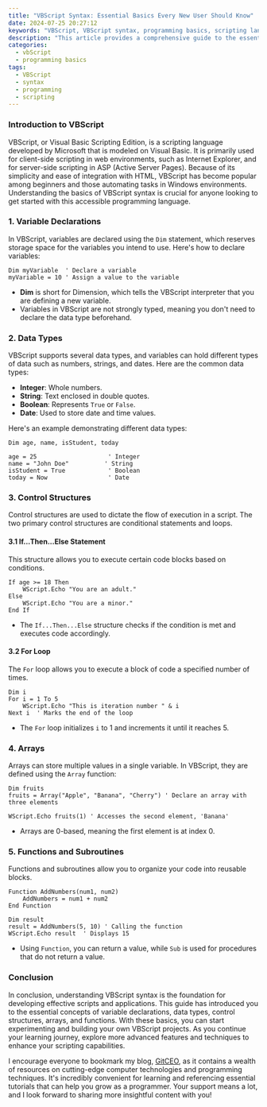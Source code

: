 ```yaml
---
title: "VBScript Syntax: Essential Basics Every New User Should Know"
date: 2024-07-25 20:27:12
keywords: "VBScript, VBScript syntax, programming basics, scripting language, beginners guide"
description: "This article provides a comprehensive guide to the essential basics of VBScript syntax that every new user should know. It covers variable declarations, data types, control structures, and examples to illustrate how to use VBScript effectively. Perfect for beginners in programming or those transitioning from other languages, this guide ensures you understand the fundamentals and can apply them in real-world scenarios. Whether you're working with web pages, automation scripts, or simple applications, mastering these syntax basics will empower you to harness the full potential of VBScript. Additionally, the article emphasizes best practices and common pitfalls, so you can code with confidence and create efficient scripts."
categories:
  - vbScript
  - programming basics
tags:
  - VBScript
  - syntax
  - programming
  - scripting
---
```


### Introduction to VBScript

VBScript, or Visual Basic Scripting Edition, is a scripting language developed by Microsoft that is modeled on Visual Basic. It is primarily used for client-side scripting in web environments, such as Internet Explorer, and for server-side scripting in ASP (Active Server Pages). Because of its simplicity and ease of integration with HTML, VBScript has become popular among beginners and those automating tasks in Windows environments. Understanding the basics of VBScript syntax is crucial for anyone looking to get started with this accessible programming language.

<!-- more -->

### 1. Variable Declarations

In VBScript, variables are declared using the `Dim` statement, which reserves storage space for the variables you intend to use. Here's how to declare variables:

```vbscript
Dim myVariable  ' Declare a variable
myVariable = 10 ' Assign a value to the variable
```

- **Dim** is short for Dimension, which tells the VBScript interpreter that you are defining a new variable.
- Variables in VBScript are not strongly typed, meaning you don't need to declare the data type beforehand.

### 2. Data Types

VBScript supports several data types, and variables can hold different types of data such as numbers, strings, and dates. Here are the common data types:

- **Integer**: Whole numbers.
- **String**: Text enclosed in double quotes.
- **Boolean**: Represents `True` or `False`.
- **Date**: Used to store date and time values.

Here's an example demonstrating different data types:

```vbscript
Dim age, name, isStudent, today

age = 25                    ' Integer
name = "John Doe"          ' String
isStudent = True            ' Boolean
today = Now                 ' Date
```

### 3. Control Structures

Control structures are used to dictate the flow of execution in a script. The two primary control structures are conditional statements and loops.

#### 3.1 If...Then...Else Statement

This structure allows you to execute certain code blocks based on conditions.

```vbscript
If age >= 18 Then
    WScript.Echo "You are an adult."
Else
    WScript.Echo "You are a minor."
End If
```

- The `If...Then...Else` structure checks if the condition is met and executes code accordingly.

#### 3.2 For Loop

The `For` loop allows you to execute a block of code a specified number of times.

```vbscript
Dim i
For i = 1 To 5
    WScript.Echo "This is iteration number " & i
Next i  ' Marks the end of the loop
```

- The `For` loop initializes `i` to 1 and increments it until it reaches 5.

### 4. Arrays

Arrays can store multiple values in a single variable. In VBScript, they are defined using the `Array` function:

```vbscript
Dim fruits
fruits = Array("Apple", "Banana", "Cherry") ' Declare an array with three elements

WScript.Echo fruits(1) ' Accesses the second element, 'Banana'
```

- Arrays are 0-based, meaning the first element is at index 0.

### 5. Functions and Subroutines

Functions and subroutines allow you to organize your code into reusable blocks. 

```vbscript
Function AddNumbers(num1, num2) 
    AddNumbers = num1 + num2 
End Function 

Dim result
result = AddNumbers(5, 10) ' Calling the function
WScript.Echo result  ' Displays 15
```

- Using `Function`, you can return a value, while `Sub` is used for procedures that do not return a value.

### Conclusion

In conclusion, understanding VBScript syntax is the foundation for developing effective scripts and applications. This guide has introduced you to the essential concepts of variable declarations, data types, control structures, arrays, and functions. With these basics, you can start experimenting and building your own VBScript projects. As you continue your learning journey, explore more advanced features and techniques to enhance your scripting capabilities. 

I encourage everyone to bookmark my blog, [GitCEO](https://gitceo.com), as it contains a wealth of resources on cutting-edge computer technologies and programming techniques. It's incredibly convenient for learning and referencing essential tutorials that can help you grow as a programmer. Your support means a lot, and I look forward to sharing more insightful content with you!